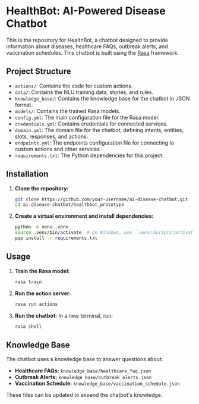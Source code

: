 # HealthBot: AI-Powered Disease Chatbot

This is the repository for HealthBot, a chatbot designed to provide information about diseases, healthcare FAQs, outbreak alerts, and vaccination schedules. This chatbot is built using the [Rasa](https://rasa.com/) framework.

## Project Structure

- `actions/`: Contains the code for custom actions.
- `data/`: Contains the NLU training data, stories, and rules.
- `knowledge_base/`: Contains the knowledge base for the chatbot in JSON format.
- `models/`: Contains the trained Rasa models.
- `config.yml`: The main configuration file for the Rasa model.
- `credentials.yml`: Contains credentials for connected services.
- `domain.yml`: The domain file for the chatbot, defining intents, entities, slots, responses, and actions.
- `endpoints.yml`: The endpoints configuration file for connecting to custom actions and other services.
- `requirements.txt`: The Python dependencies for this project.

## Installation

1.  **Clone the repository:**
    ```bash
    git clone https://github.com/your-username/ai-disease-chatbot.git
    cd ai-disease-chatbot/healthbot_prototype
    ```
2.  **Create a virtual environment and install dependencies:**
    ```bash
    python -m venv .venv
    source .venv/bin/activate  # On Windows, use `.venv\Scripts\activate`
    pip install -r requirements.txt
    ```

## Usage

1.  **Train the Rasa model:**
    ```bash
    rasa train
    ```
2.  **Run the action server:**
    ```bash
    rasa run actions
    ```
3.  **Run the chatbot:**
    In a new terminal, run:
    ```bash
    rasa shell
    ```

## Knowledge Base

The chatbot uses a knowledge base to answer questions about:

-   **Healthcare FAQs:** `knowledge_base/healthcare_faq.json`
-   **Outbreak Alerts:** `knowledge_base/outbreak_alerts.json`
-   **Vaccination Schedule:** `knowledge_base/vaccination_schedule.json`

These files can be updated to expand the chatbot's knowledge.
